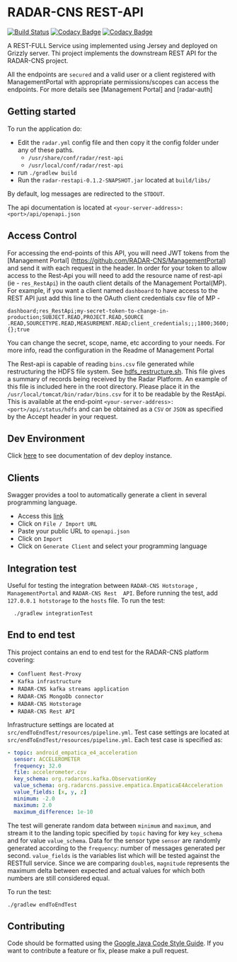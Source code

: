 # RADAR-CNS REST-API

[![Build Status](https://api.travis-ci.org/RADAR-base/RADAR-RestApi.svg?branch=master)](https://travis-ci.org/RADAR-base/RADAR-RestApi) [![Codacy Badge](https://api.codacy.com/project/badge/Grade/622b8036e0a5420db5206cdcd55bbd11)](https://www.codacy.com/app/RADAR-CNS/RADAR-RestApi?utm_source=github.com&amp;utm_medium=referral&amp;utm_content=RADAR-CNS/RADAR-RestApi&amp;utm_campaign=Badge_Grade) [![Codacy Badge](https://api.codacy.com/project/badge/Coverage/622b8036e0a5420db5206cdcd55bbd11)](https://www.codacy.com/app/RADAR-CNS/RADAR-RestApi?utm_source=github.com&utm_medium=referral&utm_content=RADAR-CNS/RADAR-RestApi&utm_campaign=Badge_Coverage)

A REST-FULL Service using implemented using Jersey and deployed on Grizzly server.
Thi project implements the downstream REST API for the RADAR-CNS project. 

All the endpoints are `secured` and a valid user or a client registered with ManagementPortal with 
appropriate permissions/scopes can access the endpoints. For more details see [Management 
Portal] and [radar-auth]

## Getting started
To run the application do:
- Edit the `radar.yml` config file and then copy it the config folder under any of these paths.
  - `/usr/share/conf/radar/rest-api`
  - `/usr/local/conf/radar/rest-api`
- run `./gradlew build`
- Run the `radar-restapi-0.1.2-SNAPSHOT.jar` located at `build/libs/`

By default, log messages are redirected to the `STDOUT`.

The api documentation is located at `<your-server-address>:<port>/api/openapi.json`
## Access Control
For accessing the end-points of this API, you will need JWT tokens from the [Management Portal]
(https://github.com/RADAR-CNS/ManagementPortal) and send it with each request in the header. In order for your token to allow access to the Rest-Api you will need to add the resource name of rest-api (ie - `res_RestApi`) in the oauth client details of the Management Portal(MP). For example, if you want a client named `dashboard` to have access to the REST API just add this line to the OAuth client credentials csv file of MP - 
```
dashboard;res_RestApi;my-secret-token-to-change-in-production;SUBJECT.READ,PROJECT.READ,SOURCE
.READ,SOURCETYPE.READ,MEASUREMENT.READ;client_credentials;;;1800;3600;{};true
```
You can change the secret, scope, name, etc according to your needs. For more info, read the configuration in the Readme of Management Portal

The Rest-api is capable of reading `bins.csv` file generated while restructuring the HDFS file system. See [hdfs_restructure.sh](https://github.com/RADAR-CNS/RADAR-Docker/tree/dev/dcompose-stack/radar-cp-hadoop-stack). This file gives a summary of records being received by the Radar Platform. An example of this file is included here in the root directory. Please place it in the `/usr/local/tomcat/bin/radar/bins.csv` for it to be readable by the RestApi. This is available at the end-point `<your-server-address>:<port>/api/status/hdfs` and can be obtained as a `CSV` or `JSON` as specified by the Accept header in your request.

## Dev Environment
Click [here](http://radar-restapi.eu-west-1.elasticbeanstalk.com/api/swagger.json) to see documentation of dev deploy instance.

## Clients
Swagger provides a tool to automatically generate a client in several programming language.
- Access this [link](http://editor.swagger.io)
- Click on `File / Import URL`
- Paste your public URL to `openapi.json`
- Click on `Import`
- Click on `Generate Client` and select your programming language

## Integration test
Useful for testing the integration between `RADAR-CNS Hotstorage` , `ManagementPortal` and 
`RADAR-CNS Rest 
API`. 
Before running the test, add `127.0.0.1	hotstorage` to the `hosts` file.
To run the test:
```shell
  ./gradlew integrationTest
```

## End to end test
This project contains an end to end test for the RADAR-CNS platform covering:
- `Confluent Rest-Proxy`
- `Kafka infrastructure`
- `RADAR-CNS kafka streams application`
- `RADAR-CNS MongoDb connector`
- `RADAR-CNS Hotstorage`
- `RADAR-CNS Rest API`

Infrastructure settings are located at `src/endToEndTest/resources/pipeline.yml`.
Test case settings are located at `src/endToEndTest/resources/pipeline.yml`. Each test case is specified as:
```yaml
- topic: android_empatica_e4_acceleration
  sensor: ACCELEROMETER
  frequency: 32.0
  file: accelerometer.csv
  key_schema: org.radarcns.kafka.ObservationKey
  value_schema: org.radarcns.passive.empatica.EmpaticaE4Acceleration
  value_fields: [x, y, z]
  minimum: -2.0
  maximum: 2.0
  maximum_difference: 1e-10
```
The test will generate random data between `minimum` and `maximum`, and stream it to the landing topic specified by `topic` having for key `key_schema` and for value `value_schema`. Data for the sensor type `sensor` are randomly generated according to the `frequency`: number of messages generated per second. `value_fields` is the variables list which will be tested against the RESTfull service. Since we are comparing `double`s, `magnitude` represents the maximum delta between expected and actual values for which both numbers are still considered equal.

To run the test:

```shell
./gradlew endToEndTest
```

## Contributing
Code should be formatted using the [Google Java Code Style Guide](https://google.github.io/styleguide/javaguide.html). If you want to contribute a feature or fix, please make a pull request.
